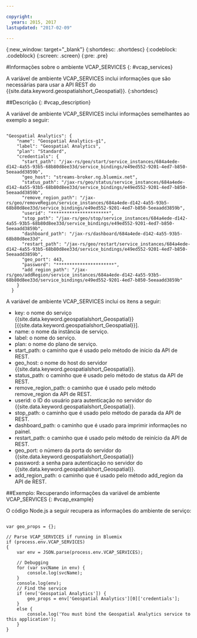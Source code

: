 ```yaml
---

copyright:
  years: 2015, 2017
lastupdated: "2017-02-09"

---
```


<!-- Attribute definitions --> 
{:new_window: target="_blank"}
{:shortdesc: .shortdesc}
{:codeblock: .codeblock}
{:screen: .screen}
{:pre: .pre}

#Informações sobre o ambiente VCAP_SERVICES
{: #vcap_services}


A variável de ambiente VCAP_SERVICES inclui informações que são necessárias para
usar a API REST do {{site.data.keyword.geospatialshort_Geospatial}}.
{:shortdesc}

##Descrição
{: #vcap_description}

A variável de
ambiente VCAP_SERVICES inclui informações semelhantes ao exemplo a seguir: 

<pre><code>
"Geospatial Analytics": {
    "name": "Geospatial Analytics-g1",
    "label": "Geospatial Analytics",
    "plan": "Standard",
    "credentials": {
      "start_path": "/jax-rs/geo/start/service_instances/684a4ede-d142-4a55-93b5-68b80d8ee33d/service_bindings/e49ed552-9201-4ed7-b850-5eeaadd3859b",
      "geo_host": "streams-broker.ng.bluemix.net",
      "status_path": "/jax-rs/geo/status/service_instances/684a4ede-d142-4a55-93b5-68b80d8ee33d/service_bindings/e49ed552-9201-4ed7-b850-5eeaadd3859b",
      "remove_region_path": "/jax-rs/geo/removeRegion/service_instances/684a4ede-d142-4a55-93b5-68b80d8ee33d/service_bindings/e49ed552-9201-4ed7-b850-5eeaadd3859b",
      "userid": "**********************",
      "stop_path": "/jax-rs/geo/stop/service_instances/684a4ede-d142-4a55-93b5-68b80d8ee33d/service_bindings/e49ed552-9201-4ed7-b850-5eeaadd3859b",
      "dashboard_path": "/jax-rs/dashboard/684a4ede-d142-4a55-93b5-68b80d8ee33d",
      "restart_path": "/jax-rs/geo/restart/service_instances/684a4ede-d142-4a55-93b5-68b80d8ee33d/service_bindings/e49ed552-9201-4ed7-b850-5eeaadd3859b",
      "geo_port": 443,
      "password": "**********************",
      "add_region_path": "/jax-rs/geo/addRegion/service_instances/684a4ede-d142-4a55-93b5-68b80d8ee33d/service_bindings/e49ed552-9201-4ed7-b850-5eeaadd3859b"
    }
  }
</code></pre>

A variável de ambiente VCAP_SERVICES inclui os itens a seguir:

* key: o nome do serviço {{site.data.keyword.geospatialshort_Geospatial}} [{{site.data.keyword.geospatialshort_Geospatial}}]. 
* name: o nome da instância de serviço. 
* label: o nome do serviço. 
* plan: o nome do plano de serviço. 
* start_path: o caminho que é usado pelo método de início da API de REST. 
* geo_host: o nome do host do servidor {{site.data.keyword.geospatialshort_Geospatial}}.
* status_path: o caminho que é usado pelo método de status da API de REST.
* remove_region_path: o caminho que é usado pelo método remove_region da API de REST.
* userid: o ID do usuário para autenticação no servidor do {{site.data.keyword.geospatialshort_Geospatial}}.
* stop_path: o caminho que é usado pelo método de parada da API de REST.
* dashboard_path: o caminho que é usado para imprimir informações no painel.
* restart_path: o caminho que é usado pelo método de reinício da API de REST.
* geo_port: o número da porta do servidor do {{site.data.keyword.geospatialshort_Geospatial}}
* password: a senha para autenticação no servidor do {{site.data.keyword.geospatialshort_Geospatial}}.
* add_region_path: o caminho que é usado pelo método add_region da API de REST.


##Exemplo: Recuperando informações da variável de ambiente VCAP_SERVICES
{: #vcap_example}

O código Node.js a seguir
recupera as informações do ambiente de serviço: 

<pre><code>
var geo_props = {};

// Parse VCAP_SERVICES if running in Bluemix
if (process.env.VCAP_SERVICES)
{
	var env = JSON.parse(process.env.VCAP_SERVICES);

	// Debugging
	for (var svcName in env) {
		console.log(svcName);
	}
	console.log(env);
	// Find the service
	if (env['Geospatial Analytics']) {
		geo_props = env['Geospatial Analytics'][0]['credentials'];
	}
	else {
		console.log('You must bind the Geospatial Analytics service to this application');
	}
} 
</code></pre>
